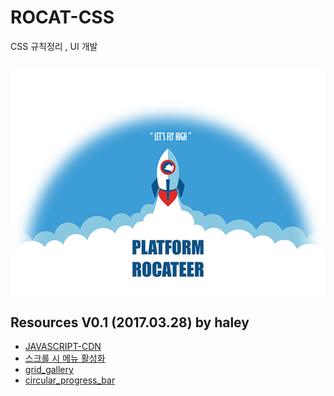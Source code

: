 # ROCAT-CSS 

CSS 규칙정리 , UI 개발

## 
![](4f8410_519721a2656d4ae782828335e97aa5cb.png)

## Resources V0.1 (2017.03.28) by haley
* [JAVASCRIPT-CDN](https://github.com/rocateer/ROCAT-CSS/wiki/JAVASCRIPT-CDN)
* [스크롤 시 메뉴 활성화](https://github.com/rocateer/ROCAT-CSS/wiki/%EC%8A%A4%ED%81%AC%EB%A1%A4-%EC%8B%9C-%EB%A9%94%EB%89%B4-%ED%99%9C%EC%84%B1%ED%99%94)
* [grid_gallery](https://github.com/rocateer/ROCAT-CSS/tree/master/grid_gallery)
* [circular_progress_bar](https://github.com/rocateer/ROCAT-CSS/tree/master/circular_progress_bar)

